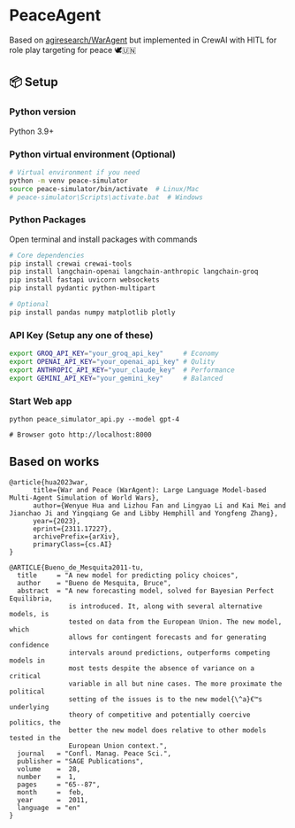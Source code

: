 # PeaceAgent
Based on [agiresearch/WarAgent](https://github.com/agiresearch/WarAgent) but implemented in CrewAI with HITL for role play targeting for peace 🕊️🇺🇳

## 📦 Setup
### Python version
Python 3.9+
### Python virtual environment (Optional)
```bash
# Virtual environment if you need
python -m venv peace-simulator
source peace-simulator/bin/activate  # Linux/Mac
# peace-simulator\Scripts\activate.bat  # Windows
```
### Python Packages
Open terminal and install packages with commands
```bash
# Core dependencies
pip install crewai crewai-tools
pip install langchain-openai langchain-anthropic langchain-groq
pip install fastapi uvicorn websockets
pip install pydantic python-multipart

# Optional
pip install pandas numpy matplotlib plotly
```
### API Key (Setup any one of these)
```bash
export GROQ_API_KEY="your_groq_api_key"     # Economy
export OPENAI_API_KEY="your_openai_api_key" # Qulity
export ANTHROPIC_API_KEY="your_claude_key"  # Performance
export GEMINI_API_KEY="your_gemini_key"     # Balanced
```
### Start Web app
```
python peace_simulator_api.py --model gpt-4

# Browser goto http://localhost:8000
```

## Based on works
```
@article{hua2023war,
      title={War and Peace (WarAgent): Large Language Model-based Multi-Agent Simulation of World Wars}, 
      author={Wenyue Hua and Lizhou Fan and Lingyao Li and Kai Mei and Jianchao Ji and Yingqiang Ge and Libby Hemphill and Yongfeng Zhang},
      year={2023},
      eprint={2311.17227},
      archivePrefix={arXiv},
      primaryClass={cs.AI}
}
```
```
@ARTICLE{Bueno_de_Mesquita2011-tu,
  title     = "A new model for predicting policy choices",
  author    = "Bueno de Mesquita, Bruce",
  abstract  = "A new forecasting model, solved for Bayesian Perfect Equilibria,
               is introduced. It, along with several alternative models, is
               tested on data from the European Union. The new model, which
               allows for contingent forecasts and for generating confidence
               intervals around predictions, outperforms competing models in
               most tests despite the absence of variance on a critical
               variable in all but nine cases. The more proximate the political
               setting of the issues is to the new model{\^a}€™s underlying
               theory of competitive and potentially coercive politics, the
               better the new model does relative to other models tested in the
               European Union context.",
  journal   = "Confl. Manag. Peace Sci.",
  publisher = "SAGE Publications",
  volume    =  28,
  number    =  1,
  pages     = "65--87",
  month     =  feb,
  year      =  2011,
  language  = "en"
}
```
